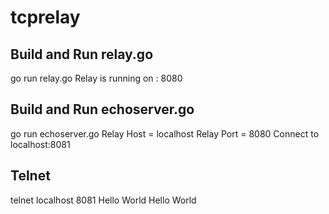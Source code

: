 # tcprelay

## Build and Run relay.go
go run relay.go 
Relay is running on :  8080


## Build and Run echoserver.go
go run echoserver.go 
Relay Host =  localhost Relay Port = 8080
Connect to localhost:8081

## Telnet 
telnet localhost 8081
Hello World
Hello World

